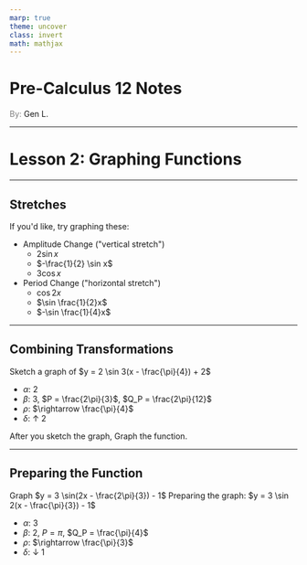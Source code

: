 ```yaml
---
marp: true
theme: uncover
class: invert
math: mathjax
---
```


# <!--fit--> Pre-Calculus 12 Notes
<span style="color:grey">By:</span> Gen L.

<!--_footer: In partnership with Hyperion University, 2024-->

---

# Lesson 2: Graphing Functions

---

## Stretches

If you'd like, try graphing these:
* Amplitude Change ("vertical stretch")
    * $2 \sin x$
    * $-\frac{1}{2} \sin x$
    * $3 \cos x$
* Period Change ("horizontal stretch")
    * $\cos 2x$
    * $\sin \frac{1}{2}x$
    * $-\sin \frac{1}{4}x$


---

## Combining Transformations

Sketch a graph of $y = 2 \sin 3(x - \frac{\pi}{4}) + 2$
* $\alpha$: 2
* $\beta$: 3, $P = \frac{2\pi}{3}$, $Q_P = \frac{2\pi}{12}$
* $\rho$: $\rightarrow \frac{\pi}{4}$
* $\delta$: $\uparrow$ 2

After you sketch the graph, Graph the function.

---

## Preparing the Function

Graph $y = 3 \sin(2x - \frac{2\pi}{3}) - 1$
Preparing the graph: $y = 3 \sin 2(x - \frac{\pi}{3}) - 1$

* $\alpha$: 3
* $\beta$: 2, $P = \pi$, $Q_P = \frac{\pi}{4}$
* $\rho$: $\rightarrow \frac{\pi}{3}$
* $\delta$: $\downarrow$ 1



